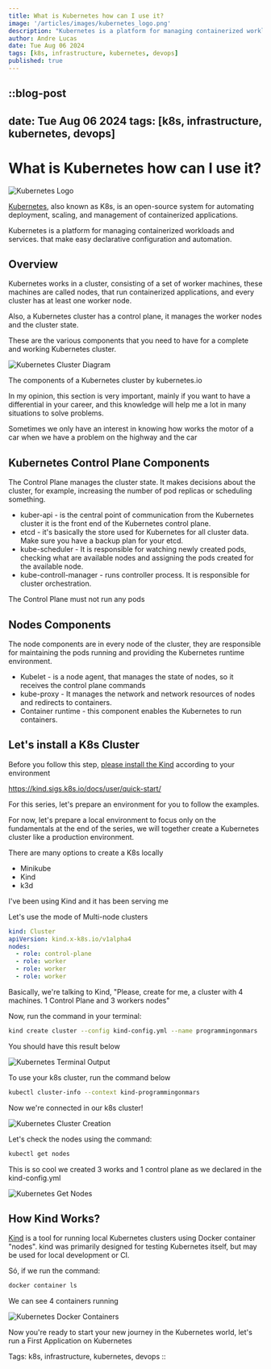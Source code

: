 ```yaml
---
title: What is Kubernetes how can I use it?
image: '/articles/images/kubernetes_logo.png'
description: "Kubernetes is a platform for managing containerized workloads and services. that make easy declarative configuration and automation."
author: Andre Lucas
date: Tue Aug 06 2024
tags: [k8s, infrastructure, kubernetes, devops]
published: true
---
```


::blog-post
---
date: Tue Aug 06 2024
tags: [k8s, infrastructure, kubernetes, devops]
---
# What is Kubernetes how can I use it?

![Kubernetes Logo](/articles/images/kubernetes_logo.png)

[Kubernetes](https://kubernetes.io), also known as K8s, is an open-source system for automating deployment, scaling, and management of containerized applications.

Kubernetes is a platform for managing containerized workloads and services. that make easy declarative configuration and automation.

## Overview

Kubernetes works in a cluster, consisting of a set of worker machines, these machines are called nodes, that run containerized applications, and every cluster has at least one worker node.

Also, a Kubernetes cluster has a control plane, it manages the worker nodes and the cluster state.

These are the various components that you need to have for a complete and working Kubernetes cluster.

![Kubernetes Cluster Diagram](/articles/images/kubernetes_cluster_diagram.png)

The components of a Kubernetes cluster by kubernetes.io

In my opinion, this section is very important, mainly if you want to have a differential in your career, and this knowledge will help me a lot in many situations to solve problems.

Sometimes we only have an interest in knowing how works the motor of a car when we have a problem on the highway and the car

## Kubernetes Control Plane Components

The Control Plane manages the cluster state. It makes decisions about the cluster, for example, increasing the number of pod replicas or scheduling something.

- kuber-api - is the central point of communication from the Kubernetes cluster it is the front end of the Kubernetes control plane.
- etcd - it's basically the store used for Kubernetes for all cluster data. Make sure you have a backup plan for your etcd.
- kube-scheduler - It is responsible for watching newly created pods, checking what are available nodes and assigning the pods created for the available node.
- kube-controll-manager - runs controller process. It is responsible for cluster orchestration.

The Control Plane must not run any pods

## Nodes Components

The node components are in every node of the cluster, they are responsible for maintaining the pods running and providing the Kubernetes runtime environment.

- Kubelet - is a node agent, that manages the state of nodes, so it receives the control plane commands
- kube-proxy - It manages the network and network resources of nodes and redirects to containers.
- Container runtime - this component enables the Kubernetes to run containers.

## Let's install a K8s Cluster

Before you follow this step, [please install the Kind](https://kind.sigs.k8s.io/docs/user/quick-start/) according to your environment

https://kind.sigs.k8s.io/docs/user/quick-start/

For this series, let's prepare an environment for you to follow the examples.

For now, let's prepare a local environment to focus only on the fundamentals at the end of the series, we will together create a Kubernetes cluster like a production environment.

There are many options to create a K8s locally

- Minikube
- Kind
- k3d

I've been using Kind and it has been serving me

Let's use the mode of Multi-node clusters

```yaml
kind: Cluster
apiVersion: kind.x-k8s.io/v1alpha4
nodes:
  - role: control-plane
  - role: worker
  - role: worker
  - role: worker
```

Basically, we're talking to Kind, "Please, create for me, a cluster with 4 machines. 1 Control Plane and 3 workers nodes"

Now, run the command in your terminal:

```bash
kind create cluster --config kind-config.yml --name programmingonmars
```

You should have this result below

![Kubernetes Terminal Output](/articles/images/kubernetes_terminal_output.png)

To use your k8s cluster, run the command below

```bash
kubectl cluster-info --context kind-programmingonmars
```

Now we're connected in our k8s cluster!

![Kubernetes Cluster Creation](/articles/images/kubernetes_cluster_creation.png)

Let's check the nodes using the command:

```bash
kubectl get nodes
```

This is so cool we created 3 works and 1 control plane as we declared in the kind-config.yml

![Kubernetes Get Nodes](/articles/images/kubernetes_get_nodes.png)

## How Kind Works?

[Kind](https://kind.sigs.k8s.io) is a tool for running local Kubernetes clusters using Docker container "nodes".
kind was primarily designed for testing Kubernetes itself, but may be used for local development or CI.

Só, if we run the command:

```bash
docker container ls
```

We can see 4 containers running

![Kubernetes Docker Containers](/articles/images/kubernetes_docker_containers.png)

Now you're ready to start your new journey in the Kubernetes world, let's run a First Application on Kubernetes

Tags: k8s, infrastructure, kubernetes, devops
::